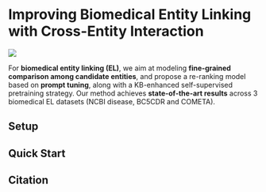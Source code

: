 # Improving Biomedical Entity Linking with Cross-Entity Interaction


<img src="img/combine.png" style="zoom:100%;" />

For **biomedical entity linking (EL)**,
we aim at modeling **fine-grained comparison among candidate entities**,
and propose a re-ranking model based on **prompt tuning**,
along with a KB-enhanced self-supervised pretraining strategy.
Our method achieves **state-of-the-art results** across 3 biomedical EL datasets (NCBI disease, BC5CDR and COMETA).


## Setup

## Quick Start

## Citation


